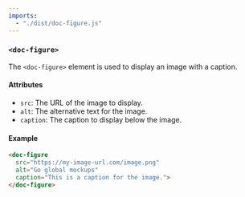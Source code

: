 ```yaml
---
imports:
  - "./dist/doc-figure.js"
---
```


### `<doc-figure>`

The `<doc-figure>` element is used to display an image with a caption. 

#### Attributes

- `src`: The URL of the image to display.
- `alt`: The alternative text for the image.
- `caption`: The caption to display below the image.

#### Example

```html
<doc-figure 
  src="https://my-image-url.com/image.png" 
  alt="Go global mockups" 
  caption="This is a caption for the image.">
</doc-figure>
```

<doc-figure 
  src="https://cdn.jsdelivr.net/gh/opral/monorepo@latest/inlang/documentation/ecosystem/assets/go-global-mockup02.png" 
  alt="Inlang ecosystem" 
  caption="Globalization/localization of software requires adjustments from design to development to translation.">
</doc-figure>